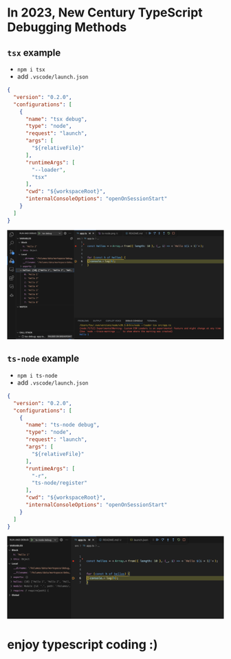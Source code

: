 # In 2023, New Century TypeScript Debugging Methods


## `tsx` example
- `npm i tsx`
- add `.vscode/launch.json`
```json
{
  "version": "0.2.0",
  "configurations": [
    {
      "name": "tsx debug",
      "type": "node",
      "request": "launch",
      "args": [
        "${relativeFile}"
      ],
      "runtimeArgs": [
        "--loader",
        "tsx"
      ],
      "cwd": "${workspaceRoot}",
      "internalConsoleOptions": "openOnSessionStart"
    }
  ]
}
```
![tsx example](img/tsx.png)

## `ts-node` example

- `npm i ts-node`
- add `.vscode/launch.json`

```json
{
  "version": "0.2.0",
  "configurations": [
    {
      "name": "ts-node debug",
      "type": "node",
      "request": "launch",
      "args": [
        "${relativeFile}"
      ],
      "runtimeArgs": [
        "-r",
        "ts-node/register"
      ],
      "cwd": "${workspaceRoot}",
      "internalConsoleOptions": "openOnSessionStart"
    }
  ]
}
```
![ts-node example](img/ts-node.png)


# enjoy typescript coding :)